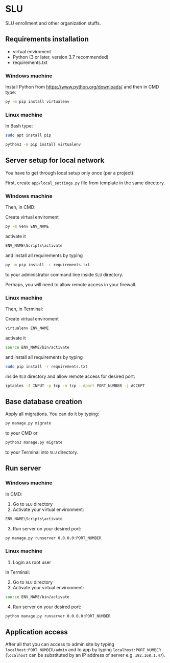 # SLU
SLU enrollment and other organization stuffs.

## Requirements installation

 - virtual enviroment
 - Python (3 or later, version 3.7 recommended)
 - requirements.txt

### Windows machine
Install Python from https://www.python.org/downloads/ and then in CMD type:

```cmd
py -m pip install virtualenv
```
### Linux machine
In Bash type:

```bash
sudo apt install pip
```
```bash
python3 -m pip install virtualenv
```

## Server setup for local network

You have to get through local setup only once (per a project).

First, create `app/local_settings.py` file from template in the same directory.

### Windows machine

Then, in CMD:

Create virtual enviroment
```cmd
py -m venv ENV_NAME
```
activate it
```cmd
ENV_NAME\Scripts\activate
```
and install all requirements by typing
```cmd
py -m pip install -r requirements.txt
```
to your administrator command line inside `SLU` directory.

Perhaps, you will need to allow remote access in your firewall.

### Linux machine

Then, in Terminal:

Create virtual enviroment
```bash
virtualenv ENV_NAME
```
activate it
```bash
source ENV_NAME/bin/activate
```
and install all requirements by typing
```bash
sudo pip install -r requirements.txt
```
inside `SLU` directory and allow remote access for desired port:
```bash
iptables -I INPUT -p tcp -m tcp --dport PORT_NUMBER -j ACCEPT
```

## Base database creation

Apply all migrations. You can do it by typing:

```cmd
py manage.py migrate
```

to your CMD or 

```bash
python3 manage.py migrate
```

to your Terminal into `SLU` directory.


## Run server

### Windows machine

In CMD:

1. Go to `SLU` directory
2. Activate your virtual environment:
```cmd
ENV_NAME\Scripts\activate
```
3. Run server on your desired port:
```cmd
py manage.py runserver 0.0.0.0:PORT_NUMBER
```

### Linux machine

1. Login as root user

In Terminal:

2. Go to `SLU` directory
3. Activate your virtual environment:
```bash
source ENV_NAME/bin/activate
```
4. Run server on your desired port:
```bash
python manage.py runserver 0.0.0.0:PORT_NUMBER
```

## Application access

After all that you can access to admin site by typing `localhost:PORT_NUMBER/admin` and to app by typing `localhost:PORT_NUMBER` (`localhost` can be substituted by an IP address of server e.g. `192.168.1.47`).
